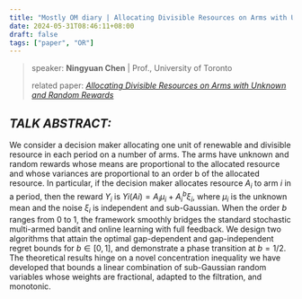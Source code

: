 ```yaml
---
title: "Mostly OM diary | Allocating Divisible Resources on Arms with Unknown and Random Rewards"
date: 2024-05-31T08:46:11+08:00
draft: false
tags: ["paper", "OR"]
---
```


> speaker: **Ningyuan Chen** | Prof., University of Toronto
>
> related paper: *[Allocating Divisible Resources on Arms with Unknown and Random Rewards](https://arxiv.org/abs/2306.16578)*

## ***TALK ABSTRACT**:* 

We consider a decision maker allocating one unit of renewable and divisible resource in each period on a number of arms. The arms have unknown and random rewards whose means are proportional to the allocated resource and whose variances are proportional to an order b of the allocated resource. In particular, if the decision maker allocates resource $A_i$ to arm $i$ in a period, then the reward $Y_i$ is $Yi(Ai)=A_i\mu_i+A_i^b \xi_i$, where $\mu_i$ is the unknown mean and the noise $\xi_i$ is independent and sub-Gaussian. When the order $b$ ranges from 0 to 1, the framework smoothly bridges the standard stochastic multi-armed bandit and online learning with full feedback. We design two algorithms that attain the optimal gap-dependent and gap-independent regret bounds for $b\in [0,1]$, and demonstrate a phase transition at $b=1/2$. The theoretical results hinge on a novel concentration inequality we have developed that bounds a linear combination of sub-Gaussian random variables whose weights are fractional, adapted to the filtration, and monotonic.
